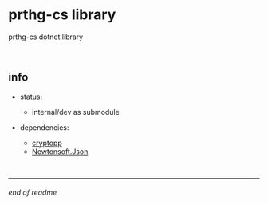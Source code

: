 # prthg-cs library

prthg-cs dotnet library 

<br>

## info

- status:
    - internal/dev as submodule

- dependencies:
    - [cryptopp](https://github.com/weidai11/cryptopp)
    - [Newtonsoft.Json](https://www.nuget.org/packages/Newtonsoft.Json)

<br>

---

###### end of readme